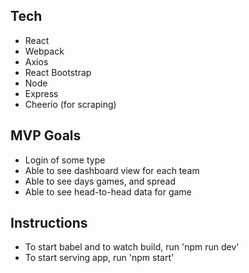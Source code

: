 ## Tech
* React
* Webpack
* Axios
* React Bootstrap
* Node
* Express
* Cheerio (for scraping)

## MVP Goals
* Login of some type
* Able to see dashboard view for each team
* Able to see days games, and spread
* Able to see head-to-head data for game

## Instructions
* To start babel and to watch build, run 'npm run dev'
* To start serving app, run 'npm start'